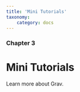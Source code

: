 ```yaml
---
title: 'Mini Tutorials'
taxonomy:
    category: docs
---
```


### Chapter 3

# Mini Tutorials

Learn more about Grav.